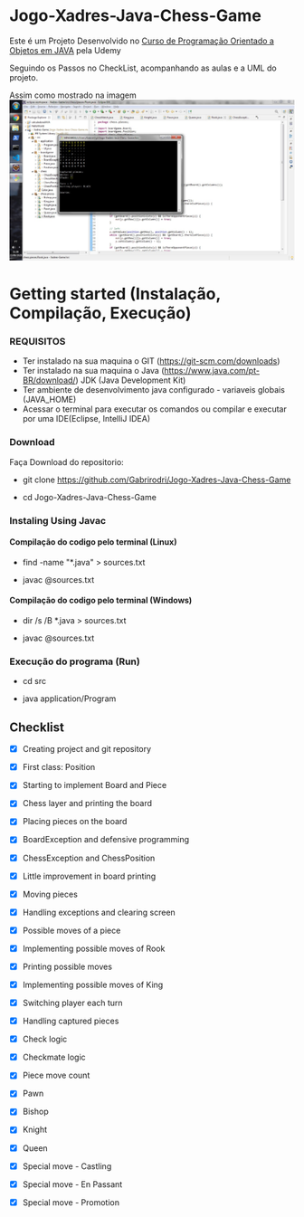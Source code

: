 # Jogo-Xadres-Java-Chess-Game

Este é um Projeto Desenvolvido no [Curso de Programação Orientado a Objetos em JAVA](https://www.udemy.com/course/java-curso-completo) pela Udemy

Seguindo os Passos no CheckList, acompanhando as aulas e a UML do projeto.

Assim como mostrado na imagem
![imagem-projeto](https://github.com/Gabrirodri/Jogo-Xadres-Java-Chess-Game/blob/master/chess-game-image.jpg)

# Getting started (Instalação, Compilação, Execução)
### REQUISITOS
* Ter instalado na sua maquina o GIT (https://git-scm.com/downloads)
* Ter instalado na sua maquina o Java (https://www.java.com/pt-BR/download/) JDK (Java Development Kit)
* Ter ambiente de desenvolvimento java configurado - variaveis globais (JAVA_HOME)
* Acessar o terminal para executar os comandos ou compilar e executar por uma IDE(Eclipse, IntelliJ IDEA)

### Download 

Faça Download do repositorio:

* git clone https://github.com/Gabrirodri/Jogo-Xadres-Java-Chess-Game

* cd Jogo-Xadres-Java-Chess-Game

### Instaling Using Javac
#### Compilação do codigo pelo terminal (Linux)

* find -name "*.java" > sources.txt

* javac @sources.txt

#### Compilação do codigo pelo terminal (Windows)

* dir /s /B *.java > sources.txt

* javac @sources.txt

### Execução do programa (Run)
* cd src

* java  application/Program

## Checklist
- [x] Creating project and git repository
- [x] First class: Position
- [x] Starting to implement Board and Piece
- [x] Chess layer and printing the board
- [x] Placing pieces on the board
- [x] BoardException and defensive programming
- [x] ChessException and ChessPosition
- [x] Little improvement in board printing
- [x] Moving pieces
- [x] Handling exceptions and clearing screen
- [x] Possible moves of a piece
- [x] Implementing possible moves of Rook
- [x] Printing possible moves
- [x] Implementing possible moves of King
- [x] Switching player each turn
- [x] Handling captured pieces
- [x] Check logic
- [x] Checkmate logic
- [x] Piece move count
- [x] Pawn
- [x] Bishop
- [x] Knight
- [x] Queen
- [x] Special move - Castling
- [x] Special move - En Passant
- [x] Special move - Promotion


